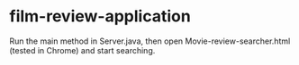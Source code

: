 # film-review-application

Run the main method in Server.java, then open Movie-review-searcher.html (tested in Chrome) and start searching.
